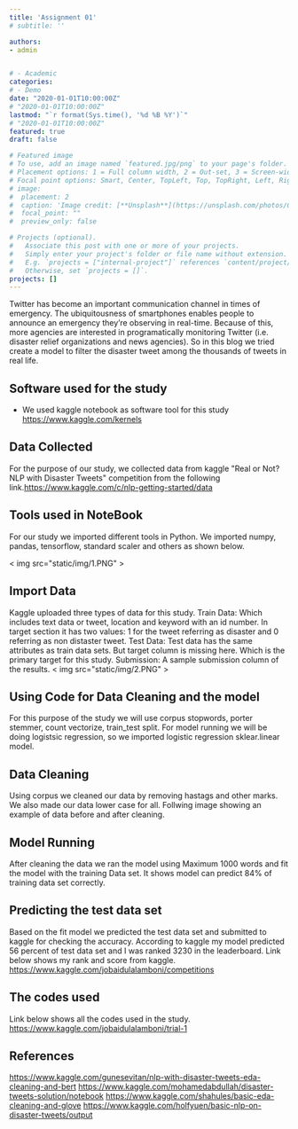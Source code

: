 ```yaml
---
title: 'Assignment 01'
# subtitle: ''

authors:
- admin


# - Academic
categories:
# - Demo
date: "2020-01-01T10:00:00Z" 
# "2020-01-01T10:00:00Z"
lastmod: "`r format(Sys.time(), '%d %B %Y')`"
# "2020-01-01T10:00:00Z"
featured: true
draft: false

# Featured image
# To use, add an image named `featured.jpg/png` to your page's folder.
# Placement options: 1 = Full column width, 2 = Out-set, 3 = Screen-width
# Focal point options: Smart, Center, TopLeft, Top, TopRight, Left, Right, BottomLeft, Bottom, BottomRight
# image:
#  placement: 2
#  caption: 'Image credit: [**Unsplash**](https://unsplash.com/photos/CpkOjOcXdUY)'
#  focal_point: ""
#  preview_only: false

# Projects (optional).
#   Associate this post with one or more of your projects.
#   Simply enter your project's folder or file name without extension.
#   E.g. `projects = ["internal-project"]` references `content/project/deep-learning/index.md`.
#   Otherwise, set `projects = []`.
projects: []
---
```

Twitter has become an important communication channel in times of emergency. The ubiquitousness of smartphones enables people to announce an emergency they’re observing in real-time. Because of this, more agencies are interested in programatically monitoring Twitter (i.e. disaster relief organizations and news agencies). So in this blog we tried create a model to filter the disaster tweet among the thousands of tweets in real life.

## Software used for the study
- We used kaggle notebook as software tool for this study https://www.kaggle.com/kernels

## Data Collected
For the purpose of our study, we collected data from kaggle "Real or Not? NLP with Disaster Tweets" competition from the following link.https://www.kaggle.com/c/nlp-getting-started/data

## Tools used in NoteBook
For our study we imported different tools in Python. We imported numpy, pandas, tensorflow, standard scaler and others as shown below.

< img src="static/img/1.PNG" >

## Import Data
Kaggle uploaded three types of data for this study.
Train Data: Which includes text data or tweet, location and keyword with an id number. In target section it has two values: 1 for the tweet referring as disaster and 0 referring as non distaster tweet.
Test Data: Test data has the same attributes as train data sets. But target column is missing here. Which is the primary target for this study. 
Submission: A sample submission column of the results.
< img src="static/img/2.PNG" >

## Using Code for Data Cleaning and the model
For this purpose of the study we will use corpus stopwords, porter stemmer, count vectorize, train_test split. For model running we will be doing logistsic regression, so we imported logistic regression sklear.linear model.

## Data Cleaning
Using corpus we cleaned our data by removing hastags and other marks. We also made our data lower case for all. Follwing image showing an example of data before and after cleaning.


## Model Running
After cleaning the data we ran the model using Maximum 1000 words and fit the model with the training Data set. 
It shows model can predict 84% of training data set correctly.


## Predicting the test data set
Based on the fit model we predicted the test data set and submitted to kaggle for checking the accuracy. According to kaggle my model predicted 56 percent of test data set and I was ranked 3230 in the leaderboard. Link below shows my rank and score from kaggle.
https://www.kaggle.com/jobaidulalamboni/competitions


## The codes used 
Link below shows all the codes used in the study.
https://www.kaggle.com/jobaidulalamboni/trial-1

## References
https://www.kaggle.com/gunesevitan/nlp-with-disaster-tweets-eda-cleaning-and-bert
https://www.kaggle.com/mohamedabdullah/disaster-tweets-solution/notebook
https://www.kaggle.com/shahules/basic-eda-cleaning-and-glove
https://www.kaggle.com/holfyuen/basic-nlp-on-disaster-tweets/output
